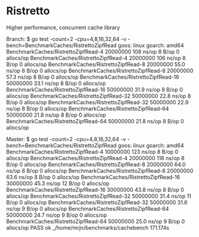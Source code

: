 # Ristretto
Higher performance, concurrent cache library

Branch:
$ go test -count=2 -cpu=4,8,16,32,64 -v -bench=BenchmarkCaches/RistrettoZipfRead
goos: linux
goarch: amd64
BenchmarkCaches/RistrettoZipfRead-4          	20000000	       108 ns/op	       8 B/op	       0 allocs/op
BenchmarkCaches/RistrettoZipfRead-4          	20000000	       106 ns/op	       8 B/op	       0 allocs/op
BenchmarkCaches/RistrettoZipfRead-8          	20000000	        55.0 ns/op	       8 B/op	       0 allocs/op
BenchmarkCaches/RistrettoZipfRead-8          	20000000	        57.3 ns/op	       8 B/op	       0 allocs/op
BenchmarkCaches/RistrettoZipfRead-16         	50000000	        33.1 ns/op	       8 B/op	       0 allocs/op
BenchmarkCaches/RistrettoZipfRead-16         	50000000	        31.9 ns/op	       8 B/op	       0 allocs/op
BenchmarkCaches/RistrettoZipfRead-32         	50000000	        22.8 ns/op	       8 B/op	       0 allocs/op
BenchmarkCaches/RistrettoZipfRead-32         	50000000	        22.9 ns/op	       8 B/op	       0 allocs/op
BenchmarkCaches/RistrettoZipfRead-64         	50000000	        21.8 ns/op	       8 B/op	       0 allocs/op
BenchmarkCaches/RistrettoZipfRead-64         	50000000	        21.8 ns/op	       8 B/op	       0 allocs/op

Master:
$ go test -count=2 -cpu=4,8,16,32,64 -v -bench=BenchmarkCaches/RistrettoZipfRead
goos: linux
goarch: amd64
BenchmarkCaches/RistrettoZipfRead-4          	10000000	       123 ns/op	       8 B/op	       0 allocs/op
BenchmarkCaches/RistrettoZipfRead-4          	20000000	       118 ns/op	       8 B/op	       0 allocs/op
BenchmarkCaches/RistrettoZipfRead-8          	20000000	        64.0 ns/op	       8 B/op	       0 allocs/op
BenchmarkCaches/RistrettoZipfRead-8          	20000000	        63.6 ns/op	       8 B/op	       0 allocs/op
BenchmarkCaches/RistrettoZipfRead-16         	30000000	        45.3 ns/op	      12 B/op	       0 allocs/op
BenchmarkCaches/RistrettoZipfRead-16         	30000000	        43.8 ns/op	       8 B/op	       0 allocs/op
BenchmarkCaches/RistrettoZipfRead-32         	50000000	        31.4 ns/op	      11 B/op	       0 allocs/op
BenchmarkCaches/RistrettoZipfRead-32         	50000000	        31.6 ns/op	       9 B/op	       0 allocs/op
BenchmarkCaches/RistrettoZipfRead-64         	50000000	        24.7 ns/op	       9 B/op	       0 allocs/op
BenchmarkCaches/RistrettoZipfRead-64         	50000000	        25.0 ns/op	       9 B/op	       0 allocs/op
PASS
ok  	_/home/mrjn/benchmarks/cachebench	171.174s
